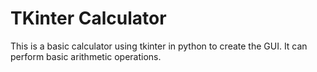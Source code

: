# TKinter Calculator

This is a basic calculator using tkinter in python to create the GUI. It can perform basic arithmetic operations.